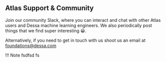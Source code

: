 ## Atlas Support & Community

Join our community Slack, where you can interact and chat with other Atlas users and Dessa machine learning engineers.
We also periodically post things that we find super interesting 😀.

Alternatively, if you need to get in touch with us shoot us an email at foundations@dessa.com

!!! Note
    fsdfsd fs
